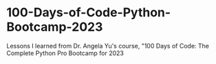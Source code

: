 # 100-Days-of-Code-Python-Bootcamp-2023
Lessons I learned from Dr. Angela Yu's course, "100 Days of Code: The Complete Python Pro Bootcamp for 2023
